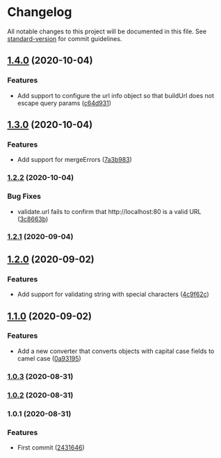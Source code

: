 # Changelog

All notable changes to this project will be documented in this file. See [standard-version](https://github.com/conventional-changelog/standard-version) for commit guidelines.

## [1.4.0](https://github.com/nicolasdao/puffy/compare/v1.3.0...v1.4.0) (2020-10-04)


### Features

* Add support to configure the url info object so that buildUrl does not escape query params ([c64d931](https://github.com/nicolasdao/puffy/commit/c64d9317ff8d228f174f295f2e28d9ae91857075))

## [1.3.0](https://github.com/nicolasdao/puffy/compare/v1.2.2...v1.3.0) (2020-10-04)


### Features

* Add support for mergeErrors ([7a3b983](https://github.com/nicolasdao/puffy/commit/7a3b983cb59467689219f4d3234e44142fb4d910))

### [1.2.2](https://github.com/nicolasdao/puffy/compare/v1.2.1...v1.2.2) (2020-10-04)


### Bug Fixes

* validate.url fails to confirm that http://localhost:80 is a valid URL ([3c8663b](https://github.com/nicolasdao/puffy/commit/3c8663b283dae78b65b646b99fe8ca7f802436cf))

### [1.2.1](https://github.com/nicolasdao/puffy/compare/v1.2.0...v1.2.1) (2020-09-04)

## [1.2.0](https://github.com/nicolasdao/puffy/compare/v1.1.0...v1.2.0) (2020-09-02)


### Features

* Add support for validating string with special characters ([4c9f62c](https://github.com/nicolasdao/puffy/commit/4c9f62c8694b1f27e218c5f91ca4615c1c3fe5fe))

## [1.1.0](https://github.com/nicolasdao/puffy/compare/v1.0.3...v1.1.0) (2020-09-02)


### Features

* Add a new converter that converts objects with capital case fields to camel case ([0a93195](https://github.com/nicolasdao/puffy/commit/0a93195f127dab52b4af55b98fc14d99b63a19f1))

### [1.0.3](https://github.com/nicolasdao/puffy/compare/v1.0.2...v1.0.3) (2020-08-31)

### [1.0.2](https://github.com/nicolasdao/puffy/compare/v1.0.1...v1.0.2) (2020-08-31)

### 1.0.1 (2020-08-31)


### Features

* First commit ([2431646](https://github.com/nicolasdao/puffy/commit/2431646c6694997b6d1f3679cdc8ac9751d06fb6))
